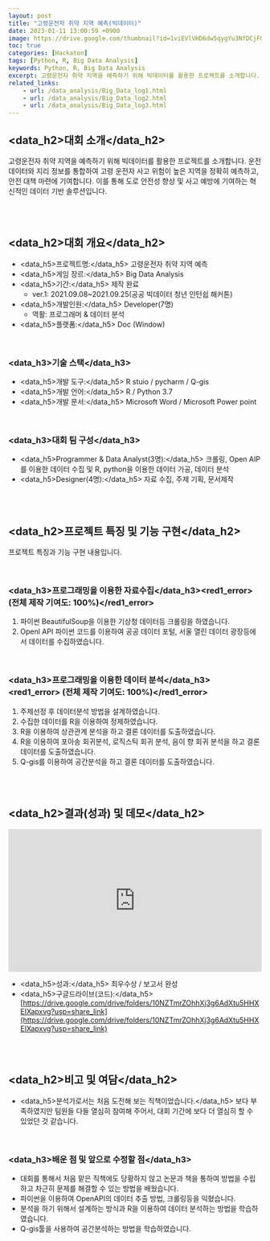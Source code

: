 ```yaml
---
layout: post
title: "고령운전자 취약 지역 예측(빅데이터)"
date: 2023-01-11 13:00:59 +0900
image: https://drive.google.com/thumbnail?id=1viEVlVHD6dw5qygYu3NfDCjFGwCEw99P
toc: true
categories: [Hackaton]
tags: [Python, R, Big Data Analysis]
keywords: Python, R, Big Data Analysis
excerpt: 고령운전자 취약 지역을 예측하기 위해 빅데이터를 활용한 프로젝트를 소개합니다. 운전 데이터와 지리 정보를 통합하여 고령 운전자 사고 위험이 높은 지역을 정확히 예측하고, 안전 대책 마련에 기여합니다. 이를 통해 도로 안전성 향상 및 사고 예방에 기여하는 혁신적인 데이터 기반 솔루션입니다.
related_links:
    - url: /data_analysis/Big_Data_log1.html
    - url: /data_analysis/Big_Data_log2.html
    - url: /data_analysis/Big_Data_log3.html
---
```


<!-- <h1><yellow1_h1>고령운전자 취약 지역 예측(빅데이터) </yellow1_h1></h1>
![빅데이터분석](https://github.com/kj1241/kj1241.github.io/assets/22047442/8a90d97f-67ed-4d41-a4fc-507653f69629){: width="740" height="400"} -->

## <data_h2>대회 소개</data_h2>

고령운전자 취약 지역을 예측하기 위해 빅데이터를 활용한 프로젝트를 소개합니다. 운전 데이터와 지리 정보를 통합하여 고령 운전자 사고 위험이 높은 지역을 정확히 예측하고, 안전 대책 마련에 기여합니다. 이를 통해 도로 안전성 향상 및 사고 예방에 기여하는 혁신적인 데이터 기반 솔루션입니다.

<br>
<br>

## <data_h2>대회 개요</data_h2>


- <span><data_h5>프로젝트명:</data_h5> 고령운전자 취약 지역 예측</span>
- <span><data_h5>게임 장르:</data_h5> Big Data Analysis</span>
- <span><data_h5>기간:</data_h5> 제작 완료</span>
    - ver.1: 2021.09.08~2021.09.25(공공 빅데이터 청년 인턴쉽 해커톤)
- <span><data_h5>개발인원:</data_h5> Developer(7명)</span>
    - 역활: 프로그래머 & 데이터 분석
- <span><data_h5>플랫폼:</data_h5> Doc (Window)</span>

<br>

### <data_h3>기술 스택</data_h3>

- <span><data_h5>개발 도구:</data_h5> R stuio / pycharm / Q-gis </span>
- <span><data_h5>개발 언어:</data_h5> R / Python 3.7 </span>
- <span><data_h5>개발 문서:</data_h5> Microsoft Word / Microsoft Power point </span>

<br>

### <data_h3>대회 팀 구성</data_h3>

- <span><data_h5>Programmer & Data Analyst(3명):</data_h5> 크롤링, Open AIP를 이용한 데이터 수집 및 R, python을 이용한 데이터 가공, 데이터 분석</span>
- <span><data_h5>Designer(4명):</data_h5> 자료 수집, 주제 기획, 문서제작</span>

<br>
<br>

## <data_h2>프로젝트 특징 및 기능 구현</data_h2>

프로젝트 특징과 기능 구현 내용입니다.

<br>

### <data_h3>프로그래밍을 이용한 자료수집</data_h3><red1_error> (전체 제작 기여도: 100%)</red1_error>

1. 파이썬 BeautifulSoup을 이용한 기상청 데이터등 크롤링을 하였습니다.
2. Openl API 파이썬 코드를 이용하여 공공 데이터 포털, 서울 열린 데이터 광장등에서 데이터를 수집하였습니다.

<br>

### <data_h3>프로그래밍을 이용한 데이터 분석</data_h3><red1_error> (전체 제작 기여도: 100%)</red1_error>

1. 주제선정 후 데이터분석 방법을 설계하였습니다.
2. 수집한 데이터를 R을 이용하여 정제하였습니다.
3. R을 이용하여 상관관계 분석을 하고 결론 데이터를 도출하였습니다.
4. R을 이용하여 포아송 회귀분석, 로직스틱 회귀 분석, 음이 향 회귀 분석을 하고 결론 데이터를 도출하였습니다.
5. Q-gis를 이용하여 공간분석을 하고 결론 데이터를 도출하였습니다.

<br>
<br>

## <data_h2>결과(성과) 및 데모</data_h2>

<iframe width="100%" style="aspect-ratio:16/9" src="https://drive.google.com/file/d/1WaSbyeZJ2JY7FfH4bLWFgW-zWpqRsnMA/preview" title="고령운전자 취약 지역 예측(빅데이터)" frameborder="0" allow="accelerometer; autoplay; clipboard-write; encrypted-media; gyroscope; picture-in-picture; web-share" allowfullscreen></iframe>

- <span><data_h5>성과:</data_h5> 최우수상 / 보고서 완성 </span>
- <span><data_h5>구글드라이브(코드):</data_h5> [https://drive.google.com/drive/folders/10NZTmrZOhhXj3g6AdXtu5HHXEIXapxvg?usp=share_link](https://drive.google.com/drive/folders/10NZTmrZOhhXj3g6AdXtu5HHXEIXapxvg?usp=share_link)</span>

<br>
<br>

## <data_h2>비고 및 여담</data_h2>

- <data_h5>분석가로서는 처음 도전해 보는 직책이었습니다.</data_h5>
    보다 부족하였지만 팀원들 다들 열심히 참여해 주어서, 대회 기간에 보다 더 열심히 할 수 있었던 것 같습니다.

<br>

### <data_h3>배운 점 및 앞으로 수정할 점</data_h3>

- 대회를 통해서 처음 맡은 직책에도 당황하지 않고 논문과 책을 통하여 방법을 수립하고 차근히 문제를 해결할 수 있는 방법을 배웠습니다.
- 파이썬을 이용하여 OpenAPI의 데이터 추출 방법, 크롤링등을 익혔습니다.
- 분석을 하기 위해서 설계하는 방식과 R을 이용하여 데이터 분석하는 방법을 학습하였습니다.
- Q-gis툴을 사용하여 공간분석하는 방법을 학습하였습니다.




